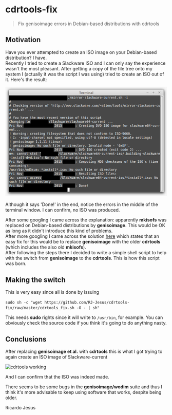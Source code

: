 # cdrtools-fix
> Fix genisoimage errors in Debian-based distributions with cdrtools

## Motivation

Have you ever attempted to create an ISO image on your Debian-based distribution? I have.  
Recently I tried to create a Slackware ISO and I can only say the experience wasn't the most pleasant. After getting a copy of the file tree onto my system I (actually it was the script I was using) tried to create an ISO out of it. Here's the result:  

![genisoimage error](https://github.com/RJ-Jesus/cdrtools-fix/raw/master/imgs/cdrtools-fix-0.png "genisoimage error")

Although it says 'Done!' in the end, notice the errors in the middle of the terminal window. I can confirm, no ISO was produced.

After some googling I came across the explanation: apparently **mkisofs** was replaced on Debian-based distributions by **genisoimage**. This would be OK as long as it didn't introduce this kind of problems.  
After more googling I came across the solution [here](http://ubuntuforums.org/showthread.php?t=851707) which states that an easy fix for this would be to replace **genisoimage** with the older **cdrtools** (which includes the also old **mkisofs**).  
After following the steps there I decided to write a simple shell script to help with the switch from **genisoimage** to the **cdrtools**. This is how this script was born.

## Making the switch

This is very easy since all is done by issuing

```sudo sh -c "wget https://github.com/RJ-Jesus/cdrtools-fix/raw/master/cdrtools_fix.sh -O - | sh"```

This needs **sudo** rights since it will write to `/usr/bin`, for example. You can obviously check the source code if you think it's going to do anything nasty.

## Conclusions

After replacing **genisoimage et al.** with **cdrtools** this is what I got trying to again create an ISO image of Slackware-current

![cdrtools working](https://github.com/RJ-Jesus/cdrtools-fix/raw/master/imgs/cdrtools-fix-1.png "cdrtools working")

And I can confirm that the ISO was indeed made.

There seems to be some bugs in the **genisoimage/wodim** suite and thus I think it's more advisable to keep using software that works, despite being older.

Ricardo Jesus
